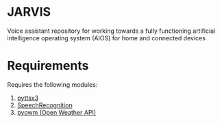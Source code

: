 # JARVIS
Voice assistant repository for working towards a fully functioning artificial intelligence operating system (AIOS) for home and connected devices

# Requirements 

Requires the following modules: 
1. [pyttsx3](https://pypi.org/project/pyttsx3/)
2. [SpeechRecognition](https://pypi.org/project/SpeechRecognition/)
3. [pyowm (Open Weather API)](https://pypi.org/project/pyowm/) 
